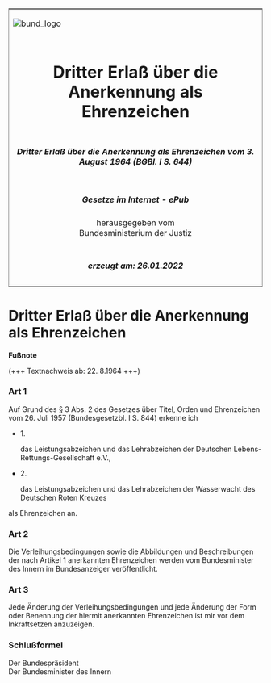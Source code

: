 <span id="DECKBLATT.html"></span>

<table border="0" frame="border" width="100%">

<tr valign="top">

<td align="left">

![bund\_logo](BfJ_2021_Web_de_de.gif)

</td>

<td align="right">

 

</td>

</tr>

<tr align="center" valign="middle">

<td colspan="2">

# Dritter Erlaß über die Anerkennung als Ehrenzeichen

</td>

</tr>

<tr align="center" valign="middle">

<td colspan="2">

##### Dritter Erlaß über die Anerkennung als Ehrenzeichen vom 3. August 1964 (BGBl. I S. 644)

</td>

</tr>

<tr align="center" valign="middle">

<td colspan="2">

  
  

##### Gesetze im Internet - ePub  
  
herausgegeben vom  
Bundesministerium der Justiz

</td>

</tr>

<tr align="center" valign="bottom">

<td colspan="2">

  
  

##### erzeugt am: 26.01.2022

</td>

</tr>

</table>

<span id="BJNR006440964.html"></span>

# Dritter Erlaß über die Anerkennung als Ehrenzeichen

<div>

  
**Fußnote**

<div class="jnhtml">

<div>

<div class="jurAbsatz">

(+++ Textnachweis ab: 22. 8.1964 +++)

</div>

</div>

</div>

</div>

<span id="BJNR006440964BJNE000100315.html"></span>

### Art 1  

<div>

<div class="jnhtml">

<div>

<div class="jurAbsatz">

Auf Grund des § 3 Abs. 2 des Gesetzes über Titel, Orden und Ehrenzeichen
vom 26. Juli 1957 (Bundesgesetzbl. I S. 844) erkenne ich

  - 1\.
    
    <div style="">
    
    das Leistungsabzeichen und das Lehrabzeichen der Deutschen
    Lebens-Rettungs-Gesellschaft e.V.,
    
    </div>

  - 2\.
    
    <div style="">
    
    das Leistungsabzeichen und das Lehrabzeichen der Wasserwacht des
    Deutschen Roten Kreuzes
    
    </div>

als Ehrenzeichen an.

</div>

</div>

</div>

</div>

<span id="BJNR006440964BJNE000200315.html"></span>

### Art 2  

<div>

<div class="jnhtml">

<div>

<div class="jurAbsatz">

Die Verleihungsbedingungen sowie die Abbildungen und Beschreibungen der
nach Artikel 1 anerkannten Ehrenzeichen werden vom Bundesminister des
Innern im Bundesanzeiger veröffentlicht.

</div>

</div>

</div>

</div>

<span id="BJNR006440964BJNE000300315.html"></span>

### Art 3  

<div>

<div class="jnhtml">

<div>

<div class="jurAbsatz">

Jede Änderung der Verleihungsbedingungen und jede Änderung der Form oder
Benennung der hiermit anerkannten Ehrenzeichen ist mir vor dem
Inkraftsetzen anzuzeigen.

</div>

</div>

</div>

</div>

<span id="BJNR006440964BJNE000400315.html"></span>

### Schlußformel  

<div>

<div class="jnhtml">

<div>

<div class="jurAbsatz">

<span class="SP">Der Bundespräsident</span>  
<span class="SP">Der Bundesminister des Innern</span>

</div>

</div>

</div>

</div>
